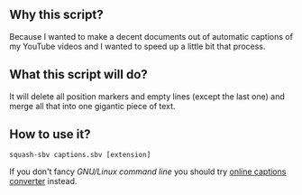 ## Why this script?

Because I wanted to make a decent documents out of automatic captions of my YouTube videos and I wanted to speed up a little bit that process.

## What this script will do?

It will delete all position markers and empty lines (except the last one) and merge all that into one gigantic piece of text.

## How to use it?

`squash-sbv captions.sbv [extension]`

If you don't fancy *GNU/Linux command line* you should try [online captions converter](http://captionsconverter.com/ "Captions Converter") instead.
